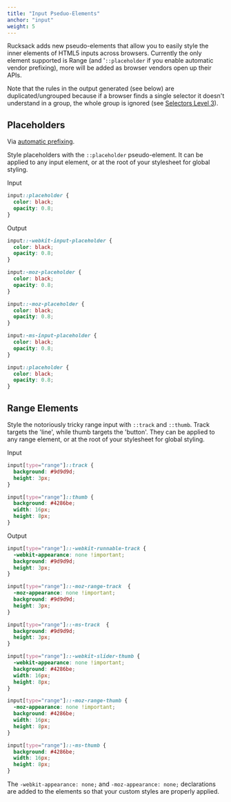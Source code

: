 ```yaml
---
title: "Input Pseduo-Elements"
anchor: "input"
weight: 5
---
```

Rucksack adds new pseudo-elements that allow you to easily style the inner elements of HTML5 inputs across browsers. Currently the only element supported is Range (and '`::placeholder` if you enable automatic vendor prefixing), more will be added as browser vendors open up their APIs.

Note that the rules in the output generated (see below) are duplicated/ungrouped because if a browser finds a single selector it doesn't understand in a group, the whole group is ignored (see [Selectors Level 3](http://www.w3.org/TR/selectors/#Conformance)).

## Placeholders
Via [automatic prefixing](#autoprefixer).

Style placeholders with the `::placeholder` pseudo-element. It can be applied to any input element, or at the root of your stylesheet for global styling.

Input
```css
input::placeholder {
  color: black;
  opacity: 0.8;
}
```
Output
```css
input::-webkit-input-placeholder {
  color: black;
  opacity: 0.8;
}

input:-moz-placeholder {
  color: black;
  opacity: 0.8;
}

input::-moz-placeholder {
  color: black;
  opacity: 0.8;
}

input:-ms-input-placeholder {
  color: black;
  opacity: 0.8;
}

input::placeholder {
  color: black;
  opacity: 0.8;
}
```

## Range Elements
Style the notoriously tricky range input with `::track` and `::thumb`. Track targets the 'line', while thumb targets the 'button'. They can be applied to any range element, or at the root of your stylesheet for global styling.

Input
```css
input[type="range"]::track {
  background: #9d9d9d;
  height: 3px;
}

input[type="range"]::thumb {
  background: #4286be;
  width: 16px;
  height: 8px;
}
```
Output
```css
input[type="range"]::-webkit-runnable-track {
  -webkit-appearance: none !important;
  background: #9d9d9d;
  height: 3px;
}

input[type="range"]::-moz-range-track  {
  -moz-appearance: none !important;
  background: #9d9d9d;
  height: 3px;
}

input[type="range"]::-ms-track  {
  background: #9d9d9d;
  height: 3px;
}

input[type="range"]::-webkit-slider-thumb {
  -webkit-appearance: none !important;
  background: #4286be;
  width: 16px;
  height: 8px;
}

input[type="range"]::-moz-range-thumb {
  -moz-appearance: none !important;
  background: #4286be;
  width: 16px;
  height: 8px;
}

input[type="range"]::-ms-thumb {
  background: #4286be;
  width: 16px;
  height: 8px;
}
```

The `-webkit-appearance: none;` and `-moz-appearance: none;` declarations are added to the elements so that your custom styles are properly applied.
